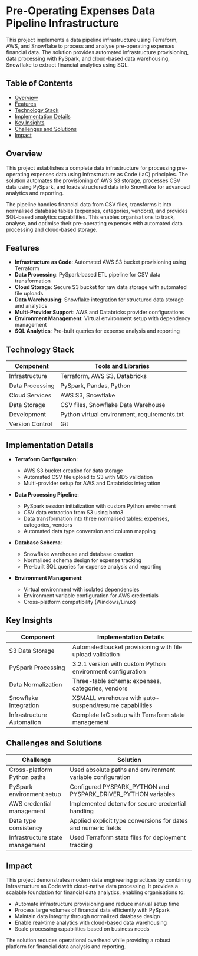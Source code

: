 # Pre-Operating Expenses Data Pipeline Infrastructure

This project implements a data pipeline infrastructure using Terraform, AWS, and Snowflake to process and analyse pre-operating expenses financial data. The solution provides automated infrastructure provisioning, data processing with PySpark, and cloud-based data warehousing, Snowflake to extract financial analytics using SQL.

## Table of Contents

- [Overview](#overview)
- [Features](#features)
- [Technology Stack](#technology-stack)
- [Implementation Details](#implementation-details)
- [Key Insights](#key-insights)
- [Challenges and Solutions](#challenges-and-solutions)
- [Impact](#impact)

## Overview

This project establishes a complete data infrastructure for processing pre-operating expenses data using Infrastructure as Code (IaC) principles. The solution automates the provisioning of AWS S3 storage, processes CSV data using PySpark, and loads structured data into Snowflake for advanced analytics and reporting.

The pipeline handles financial data from CSV files, transforms it into normalised database tables (expenses, categories, vendors), and provides SQL-based analytics capabilities. This enables organisations to track, analyse, and optimise their pre-operating expenses with automated data processing and cloud-based storage.

## Features

- **Infrastructure as Code**: Automated AWS S3 bucket provisioning using Terraform
- **Data Processing**: PySpark-based ETL pipeline for CSV data transformation
- **Cloud Storage**: Secure S3 bucket for raw data storage with automated file uploads
- **Data Warehousing**: Snowflake integration for structured data storage and analytics
- **Multi-Provider Support**: AWS and Databricks provider configurations
- **Environment Management**: Virtual environment setup with dependency management
- **SQL Analytics**: Pre-built queries for expense analysis and reporting

## Technology Stack

| Component            | Tools and Libraries                       |
|---------------------|--------------------------------------------|
| Infrastructure       | Terraform, AWS S3, Databricks             |
| Data Processing      | PySpark, Pandas, Python             |
| Cloud Services       | AWS S3, Snowflake                         |
| Data Storage         | CSV files, Snowflake Data Warehouse       |
| Development          | Python virtual environment, requirements.txt |
| Version Control      | Git                                        |

## Implementation Details

- **Terraform Configuration**: 
  - AWS S3 bucket creation for data storage
  - Automated CSV file upload to S3 with MD5 validation
  - Multi-provider setup for AWS and Databricks integration
  
- **Data Processing Pipeline**:
  - PySpark session initialization with custom Python environment
  - CSV data extraction from S3 using boto3
  - Data transformation into three normalised tables: expenses, categories, vendors
  - Automated data type conversion and column mapping
  
- **Database Schema**:
  - Snowflake warehouse and database creation
  - Normalised schema design for expense tracking
  - Pre-built SQL queries for expense analysis and reporting
  
- **Environment Management**:
  - Virtual environment with isolated dependencies
  - Environment variable configuration for AWS credentials
  - Cross-platform compatibility (Windows/Linux)

## Key Insights

| Component                    | Implementation Details                                    |
|------------------------------|-----------------------------------------------------------|
| S3 Data Storage              | Automated bucket provisioning with file upload validation |
| PySpark Processing           | 3.2.1 version with custom Python environment configuration |
| Data Normalization           | Three-table schema: expenses, categories, vendors         |
| Snowflake Integration        | XSMALL warehouse with auto-suspend/resume capabilities    |
| Infrastructure Automation    | Complete IaC setup with Terraform state management        |

## Challenges and Solutions

| Challenge                         | Solution                                                       |
|----------------------------------|----------------------------------------------------------------|
| Cross-platform Python paths       | Used absolute paths and environment variable configuration    |
| PySpark environment setup         | Configured PYSPARK_PYTHON and PYSPARK_DRIVER_PYTHON variables |
| AWS credential management         | Implemented dotenv for secure credential handling             |
| Data type consistency             | Applied explicit type conversions for dates and numeric fields |
| Infrastructure state management   | Used Terraform state files for deployment tracking            |

## Impact

This project demonstrates modern data engineering practices by combining Infrastructure as Code with cloud-native data processing. It provides a scalable foundation for financial data analytics, enabling organisations to:

- Automate infrastructure provisioning and reduce manual setup time
- Process large volumes of financial data efficiently with PySpark
- Maintain data integrity through normalized database design
- Enable real-time analytics with cloud-based data warehousing
- Scale processing capabilities based on business needs

The solution reduces operational overhead while providing a robust platform for financial data analysis and reporting.